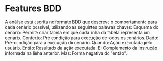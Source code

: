 # Features BDD

A análise está escrita no formato BDD que descreve o comportamento para cada cenário possível, utilizando as seguintes palavras chaves:
Esquema do cenário: Permite criar tabela em que cada linha da tabela representa um cenário.
Contexto: Pré condição para execução de todos os cenários.
Dado: Pré-condição para a execução do cenário.
Quando: Ação executada pelo usuário.
Então: Resultado da ação executada.
E: Complemento da instrução informada na linha anterior.
Mas: Forma negativa do "então".
